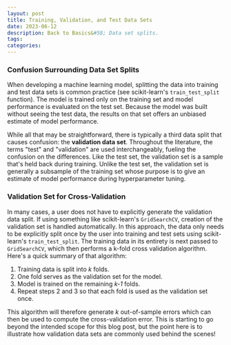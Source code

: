```yaml
---
layout: post
title: Training, Validation, and Test Data Sets
date: 2023-06-12
description: Back to Basics&#58; Data set splits.
tags:
categories:
---
```

### Confusion Surrounding Data Set Splits
When developing a machine learning model, splitting the data into training and test data sets is common practice (see scikit-learn's `train_test_split` function). The model is trained only on the training set and model performance is evaluated on the test set. Because the model was built without seeing the test data, the results on that set offers an unbiased estimate of model performance.

While all that may be straightforward, there is typically a third data split that causes confusion: the **validation data set**. Throughout the literature, the terms "test" and "validation" are used interchangeably, fueling the confusion on the differences. Like the test set, the validation set is a sample that's held back during training. Unlike the test set, the validation set is generally a subsample of the training set whose purpose is to give an estimate of model performance during hyperparameter tuning.

### Validation Set for Cross-Validation
In many cases, a user does not have to explicitly generate the validation data split. If using something like scikit-learn's `GridSearchCV`, creation of the validation set is handled automatically. In this approach, the data only needs to be explicitly split once by the user into training and test sets using scikit-learn's `train_test_split`. The training data in its entirety is next passed to `GridSearchCV`, which then performs a k-fold cross validation algorithm. Here's a quick summary of that algorithm:
1. Training data is split into *k* folds.
2. One fold serves as the validation set for the model.
3. Model is trained on the remaining *k-1* folds.
4. Repeat steps 2 and 3 so that each fold is used as the validation set once.

This algorithm will therefore generate *k* out-of-sample errors which can then be used to compute the cross-validation error. This is starting to go beyond the intended scope for this blog post, but the point here is to illustrate how validation data sets are commonly used behind the scenes!
